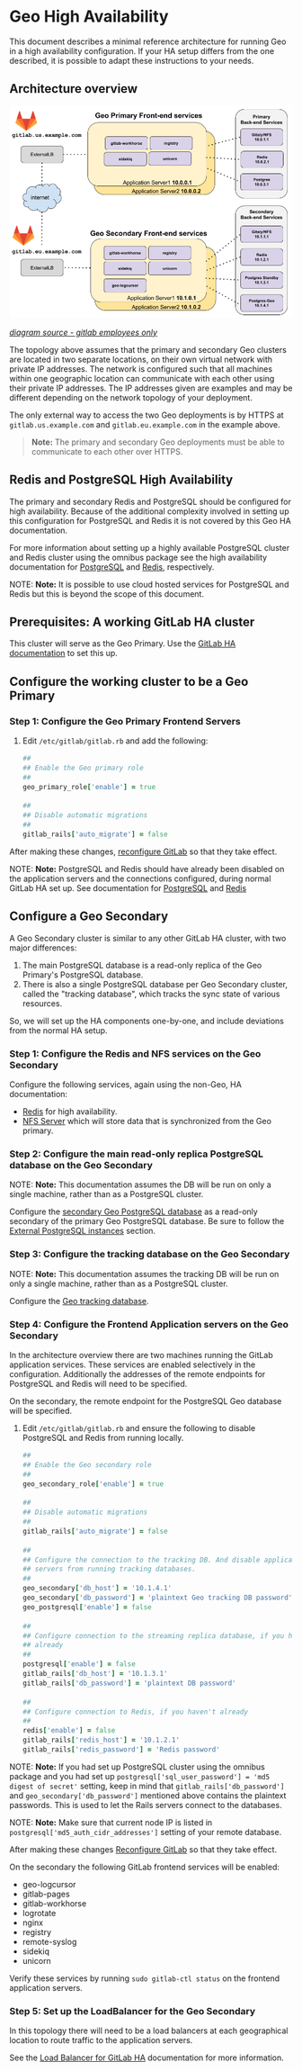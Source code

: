 # Geo High Availability

This document describes a minimal reference architecture for running Geo
in a high availability configuration. If your HA setup differs from the one
described, it is possible to adapt these instructions to your needs.

## Architecture overview

![Geo HA Diagram](../../img/high_availability/geo-ha-diagram.png)

_[diagram source - gitlab employees only][diagram-source]_

The topology above assumes that the primary and secondary Geo clusters
are located in two separate locations, on their own virtual network
with private IP addresses. The network is configured such that all machines within
one geographic location can communicate with each other using their private IP addresses.
The IP addresses given are examples and may be different depending on the
network topology of your deployment.

The only external way to access the two Geo deployments is by HTTPS at
`gitlab.us.example.com` and `gitlab.eu.example.com` in the example above.

> **Note:** The primary and secondary Geo deployments must be able to
  communicate to each other over HTTPS.

## Redis and PostgreSQL High Availability

The primary and secondary Redis and PostgreSQL should be configured
for high availability. Because of the additional complexity involved
in setting up this configuration for PostgreSQL and Redis
it is not covered by this Geo HA documentation.

For more information about setting up a highly available PostgreSQL cluster and Redis cluster using the omnibus package see the high availability documentation for
[PostgreSQL][postgresql-ha] and [Redis][redis-ha], respectively.

NOTE: **Note:**
It is possible to use cloud hosted services for PostgreSQL and Redis but this is beyond the scope of this document.

## Prerequisites: A working GitLab HA cluster

This cluster will serve as the Geo Primary. Use the
[GitLab HA documentation][gitlab-ha] to set this up.

## Configure the working cluster to be a Geo Primary

### Step 1: Configure the Geo Primary Frontend Servers

1. Edit `/etc/gitlab/gitlab.rb` and add the following:

    ```ruby
    ##
    ## Enable the Geo primary role
    ##
    geo_primary_role['enable'] = true

    ##
    ## Disable automatic migrations
    ##
    gitlab_rails['auto_migrate'] = false
    ```

After making these changes, [reconfigure GitLab][gitlab-reconfigure] so that they take effect.

NOTE: **Note:** PostgreSQL and Redis should have already been disabled on the
application servers and the connections configured, during normal GitLab
HA set up. See documentation for
[PostgreSQL][postgresql-ha-configuring-application-nodes] and
[Redis][redis-ha-configuring-the-application-nodes]

## Configure a Geo Secondary

A Geo Secondary cluster is similar to any other GitLab HA cluster, with two
major differences:

1. The main PostgreSQL database is a read-only replica of the Geo Primary's
   PostgreSQL database.
1. There is also a single PostgreSQL database per Geo Secondary cluster, called
   the "tracking database", which tracks the sync state of various resources.

So, we will set up the HA components one-by-one, and include deviations from
the normal HA setup.

### Step 1: Configure the Redis and NFS services on the Geo Secondary

Configure the following services, again using the non-Geo, HA documentation:

* [Redis][redis-ha] for high availability.
* [NFS Server][nfs-ha] which will store data that is synchronized from the Geo primary.

### Step 2: Configure the main read-only replica PostgreSQL database on the Geo Secondary

NOTE: **Note:** This documentation assumes the DB will be run on only a single
machine, rather than as a PostgreSQL cluster.

Configure the [secondary Geo PostgreSQL database][database] as a read-only
secondary of the primary Geo PostgreSQL database. Be sure to follow the
[External PostgreSQL instances][external-postgresql] section.

### Step 3: Configure the tracking database on the Geo Secondary

NOTE: **Note:** This documentation assumes the tracking DB will be run on only a
single machine, rather than as a PostgreSQL cluster.

Configure the [Geo tracking database][tracking-database].

### Step 4: Configure the Frontend Application servers on the Geo Secondary

In the architecture overview there are two machines running the GitLab application
services. These services are enabled selectively in the configuration. Additionally
the addresses of the remote endpoints for PostgreSQL and Redis will need to be specified.

On the secondary, the remote endpoint for the PostgreSQL Geo database will
be specified.

1. Edit `/etc/gitlab/gitlab.rb` and ensure the following to disable PostgreSQL and Redis from running locally.

    ```ruby
    ##
    ## Enable the Geo secondary role
    ##
    geo_secondary_role['enable'] = true

    ##
    ## Disable automatic migrations
    ##
    gitlab_rails['auto_migrate'] = false

    ##
    ## Configure the connection to the tracking DB. And disable application
    ## servers from running tracking databases.
    ##
    geo_secondary['db_host'] = '10.1.4.1'
    geo_secondary['db_password'] = 'plaintext Geo tracking DB password'
    geo_postgresql['enable'] = false

    ##
    ## Configure connection to the streaming replica database, if you haven't
    ## already
    ##
    postgresql['enable'] = false
    gitlab_rails['db_host'] = '10.1.3.1'
    gitlab_rails['db_password'] = 'plaintext DB password'

    ##
    ## Configure connection to Redis, if you haven't already
    ##
    redis['enable'] = false
    gitlab_rails['redis_host'] = '10.1.2.1'
    gitlab_rails['redis_password'] = 'Redis password'
    ```

NOTE: **Note:**
If you had set up PostgreSQL cluster using the omnibus package and you had set
up `postgresql['sql_user_password'] = 'md5 digest of secret'` setting, keep in
mind that `gitlab_rails['db_password']` and `geo_secondary['db_password']`
mentioned above contains the plaintext passwords. This is used to let the Rails
servers connect to the databases.

NOTE: **Note:**
Make sure that current node IP is listed in `postgresql['md5_auth_cidr_addresses']` setting of your remote database.

After making these changes [Reconfigure GitLab][gitlab-reconfigure] so that they take effect.

On the secondary the following GitLab frontend services will be enabled:

* geo-logcursor
* gitlab-pages
* gitlab-workhorse
* logrotate
* nginx
* registry
* remote-syslog
* sidekiq
* unicorn

Verify these services by running `sudo gitlab-ctl status` on the frontend
application servers.

### Step 5: Set up the LoadBalancer for the Geo Secondary

In this topology there will need to be a load balancers at each geographical
location to route traffic to the application servers.

See the [Load Balancer for GitLab HA][load-balancer-ha]
documentation for more information.

[diagram-source]: https://docs.google.com/drawings/d/1z0VlizKiLNXVVVaERFwgsIOuEgjcUqDTWPdQYsE7Z4c/edit
[gitlab-reconfigure]: ../../restart_gitlab.md#omnibus-gitlab-reconfigure
[redis-ha]: ../../high_availability/redis.md
[redis-ha-configuring-the-application-nodes]: ../../high_availability/redis.md#example-configuration-for-the-gitlab-application
[postgresql-ha]: ../../high_availability/database.md
[postgresql-ha-configuring-application-nodes]: ../../high_availability/database.md#configuring-the-application-nodes
[nfs-ha]: ../../high_availability/nfs.md
[load-balancer-ha]: ../../high_availability/load_balancer.md
[database]: database.md
[tracking-database]: database.md#tracking-database-for-the-secondary-nodes
[external-postgresql]: database.md#external-postgresql-instances
[gitlab-rb-template]: https://gitlab.com/gitlab-org/omnibus-gitlab/blob/master/files/gitlab-config-template/gitlab.rb.template
[gitlab-ha]: ../../high_availability/README.md
[app-ha]: ../../high_availability/gitlab.md